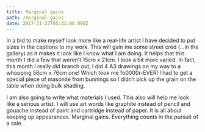 ```yaml
---
title: Marginal gains
path: /marginal-gains
date: 2017-11-27T05:31:00.000Z
---
```

In a bid to make myself look more like a real-life artist I have decided to put sizes in the captions to my work. This will gain me some street cred (…in the gallery) as it makes it look like I know what I am doing. It helps that this month I did a few that weren’t 15cm x 21cm. I look a bit more varied. In fact, this month I really did branch out, I did 4 A3 drawings on my way to a whopping 56cm x 76cm one! Which took me fo0000r-EVER! I had to get a special piece of masonite from bunnings so I didn’t pick up the grain on the table when doing bulk shading.

I am also going to write what materials I used. This also will help me look like a serious artist. I will use art words like graphite instead of pencil and gouache instead of paint and cartridge instead of paper. It is all about keeping up appearances. Marginal gains. Everything counts in the pursuit of a sale.
